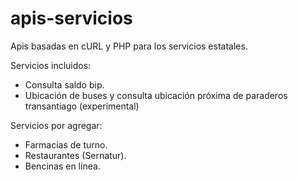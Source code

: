 apis-servicios
==============

Apis basadas en cURL y PHP para los servicios estatales.

Servicios incluidos:
- Consulta saldo bip.
- Ubicación de buses y consulta ubicación próxima de paraderos transantiago (experimental)

Servicios por agregar:
- Farmacias de turno.
- Restaurantes (Sernatur).
- Bencinas en línea.
